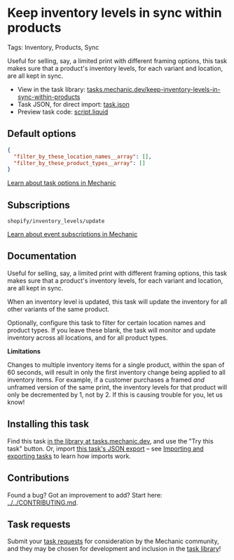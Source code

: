 # Keep inventory levels in sync within products

Tags: Inventory, Products, Sync

Useful for selling, say, a limited print with different framing options, this task makes sure that a product's inventory levels, for each variant and location, are all kept in sync.

* View in the task library: [tasks.mechanic.dev/keep-inventory-levels-in-sync-within-products](https://tasks.mechanic.dev/keep-inventory-levels-in-sync-within-products)
* Task JSON, for direct import: [task.json](../../tasks/keep-inventory-levels-in-sync-within-products.json)
* Preview task code: [script.liquid](./script.liquid)

## Default options

```json
{
  "filter_by_these_location_names__array": [],
  "filter_by_these_product_types__array": []
}
```

[Learn about task options in Mechanic](https://learn.mechanic.dev/core/tasks/options)

## Subscriptions

```liquid
shopify/inventory_levels/update
```

[Learn about event subscriptions in Mechanic](https://learn.mechanic.dev/core/tasks/subscriptions)

## Documentation

Useful for selling, say, a limited print with different framing options, this task makes sure that a product's inventory levels, for each variant and location, are all kept in sync.

When an inventory level is updated, this task will update the inventory for all other variants of the same product.

Optionally, configure this task to filter for certain location names and product types. If you leave these blank, the task will monitor and update inventory across all locations, and for all product types.

**Limitations**

Changes to multiple inventory items for a single product, within the span of 60 seconds, will result in only the first inventory change being applied to all inventory items. For example, if a customer purchases a framed _and_ unframed version of the same print, the inventory levels for that product will only be decremented by 1, not by 2. If this is causing trouble for you, let us know!

## Installing this task

Find this task [in the library at tasks.mechanic.dev](https://tasks.mechanic.dev/keep-inventory-levels-in-sync-within-products), and use the "Try this task" button. Or, import [this task's JSON export](../../tasks/keep-inventory-levels-in-sync-within-products.json) – see [Importing and exporting tasks](https://learn.mechanic.dev/core/tasks/import-and-export) to learn how imports work.

## Contributions

Found a bug? Got an improvement to add? Start here: [../../CONTRIBUTING.md](../../CONTRIBUTING.md).

## Task requests

Submit your [task requests](https://mechanic.canny.io/task-requests) for consideration by the Mechanic community, and they may be chosen for development and inclusion in the [task library](https://tasks.mechanic.dev/)!
